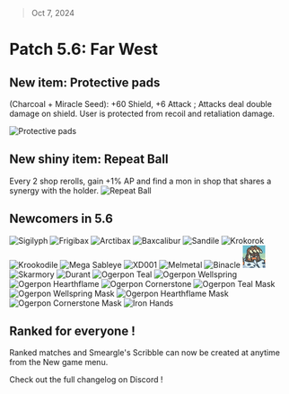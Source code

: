 > Oct 7, 2024

# Patch 5.6: Far West

## New item: Protective pads

(Charcoal + Miracle Seed): +60 Shield, +6 Attack ; Attacks deal double damage on shield. User is protected from recoil and retaliation damage.

![Protective pads](https://raw.githubusercontent.com/keldaanCommunity/pokemonAutoChess/refs/heads/master/app/public/src/assets/item%7Btps%7D/PROTECTIVE_PADS.png)

##  New shiny item: Repeat Ball

Every 2 shop rerolls, gain +1% AP and find a mon in shop that shares a synergy with the holder. 
![Repeat Ball](https://raw.githubusercontent.com/keldaanCommunity/pokemonAutoChess/refs/heads/master/app/public/src/assets/item%7Btps%7D/REPEAT_BALL.png)

## Newcomers in 5.6

![Sigilyph](https://raw.githubusercontent.com/PMDCollab/SpriteCollab/master/portrait/0561/Normal.png)
![Frigibax](https://raw.githubusercontent.com/PMDCollab/SpriteCollab/master/portrait/0996/Normal.png)
![Arctibax](https://raw.githubusercontent.com/PMDCollab/SpriteCollab/master/portrait/0997/Normal.png)
![Baxcalibur](https://raw.githubusercontent.com/PMDCollab/SpriteCollab/master/portrait/0998/Normal.png)
![Sandile](https://raw.githubusercontent.com/PMDCollab/SpriteCollab/master/portrait/0551/Normal.png)
![Krokorok](https://raw.githubusercontent.com/PMDCollab/SpriteCollab/master/portrait/0552/Normal.png)
![Krookodile](https://raw.githubusercontent.com/PMDCollab/SpriteCollab/master/portrait/0553/Normal.png)
![Mega Sableye](https://raw.githubusercontent.com/PMDCollab/SpriteCollab/master/portrait/0302/0001/Normal.png)
![XD001](https://raw.githubusercontent.com/PMDCollab/SpriteCollab/master/portrait/0249/0001/Normal.png)
![Melmetal](https://raw.githubusercontent.com/PMDCollab/SpriteCollab/master/portrait/0809/Normal.png)
![Binacle](https://raw.githubusercontent.com/PMDCollab/SpriteCollab/master/portrait/0688/Normal.png)
![Barbaracle](https://raw.githubusercontent.com/PMDCollab/SpriteCollab/master/portrait/0689/Normal.png)
![Skarmory](https://raw.githubusercontent.com/PMDCollab/SpriteCollab/master/portrait/0227/Normal.png)
![Durant](https://raw.githubusercontent.com/PMDCollab/SpriteCollab/master/portrait/0632/Normal.png)
![Ogerpon Teal](https://raw.githubusercontent.com/PMDCollab/SpriteCollab/master/portrait/1017/Normal.png)
![Ogerpon Wellspring](https://raw.githubusercontent.com/PMDCollab/SpriteCollab/master/portrait/1017/0002/Normal.png)
![Ogerpon Hearthflame](https://raw.githubusercontent.com/PMDCollab/SpriteCollab/master/portrait/1017/0004/Normal.png)
![Ogerpon Cornerstone](https://raw.githubusercontent.com/PMDCollab/SpriteCollab/master/portrait/1017/0006/Normal.png)
![Ogerpon Teal Mask](https://raw.githubusercontent.com/PMDCollab/SpriteCollab/master/portrait/1017/0001/Normal.png)
![Ogerpon Wellspring Mask](https://raw.githubusercontent.com/PMDCollab/SpriteCollab/master/portrait/1017/0003/Normal.png)
![Ogerpon Hearthflame Mask](https://raw.githubusercontent.com/PMDCollab/SpriteCollab/master/portrait/1017/0005/Normal.png)
![Ogerpon Cornerstone Mask](https://raw.githubusercontent.com/PMDCollab/SpriteCollab/master/portrait/1017/0007/Normal.png)
![Iron Hands](https://raw.githubusercontent.com/PMDCollab/SpriteCollab/master/portrait/0992/Normal.png)

## Ranked for everyone !

Ranked matches and Smeargle's Scribble can now be created at anytime from the New game menu.

Check out the full changelog on Discord !
